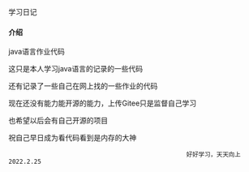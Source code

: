 学习日记


#### 介绍
java语言作业代码

这只是本人学习java语言的记录的一些代码

还有记录了一些自己在网上找的一些作业的代码

现在还没有能力能开源的能力，上传Gitee只是监督自己学习

也希望以后会有自己开源的项目

祝自己早日成为看代码看到是内存的大神


                                                     好好学习，天天向上2022.2.25
